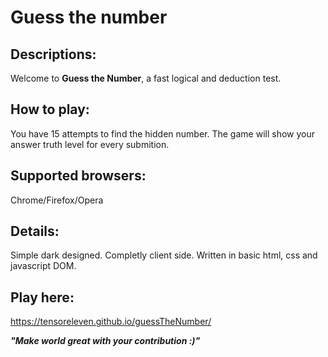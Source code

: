 # Guess the number

## Descriptions:
Welcome to **Guess the Number**, a fast logical and deduction test.

## How to play:
You have 15 attempts to find the hidden number. The game will show your
answer truth level for every submition.

## Supported browsers:
Chrome/Firefox/Opera

## Details:
Simple dark designed.
Completly client side.
Written in basic html, css and javascript DOM.

## Play here:
https://tensoreleven.github.io/guessTheNumber/

***"Make world great with your contribution :)"***
